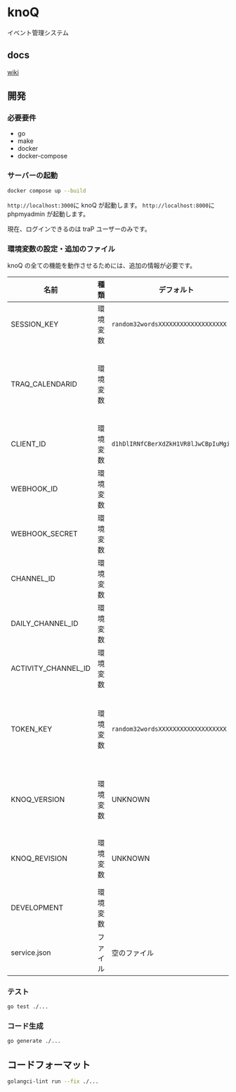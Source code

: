 # knoQ

イベント管理システム

## docs

[wiki](https://github.com/traPtitech/knoQ/wiki)

## 開発

### 必要要件

- go
- make
- docker
- docker-compose

### サーバーの起動

```bash
docker compose up --build
```

`http://localhost:3000`に knoQ が起動します。
`http://localhost:8000`に phpmyadmin が起動します。

現在、ログインできるのは traP ユーザーのみです。

### 環境変数の設定・追加のファイル

knoQ の全ての機能を動作させるためには、追加の情報が必要です。

| 名前                  | 種類   | デフォルト                                  | 説明                                             |
|---------------------|------|----------------------------------------|------------------------------------------------|
| SESSION_KEY         | 環境変数 | `random32wordsXXXXXXXXXXXXXXXXXXX`     | session を暗号化するもの                               |
| TRAQ_CALENDARID     | 環境変数 |                                        | 進捗部屋の提供元（公開されている google calendar の id なら何でもいい） |
| CLIENT_ID           | 環境変数 | `d1hDlIRNfCBerXdZkH1VR8lJwCBpIuMgiv42` | 認証に必要                                          |
| WEBHOOK_ID          | 環境変数 |                                        | Bot 情報                                         |
| WEBHOOK_SECRET      | 環境変数 |                                        | Bot 情報                                         |
| CHANNEL_ID          | 環境変数 |                                        | Bot の送信先チャンネル (deprecated)                     |
| DAILY_CHANNEL_ID    | 環境変数 |                                        | Bot が毎日定時に投稿する先のチャンネル                          |
| ACTIVITY_CHANNEL_ID | 環境変数 |                                        | Bot が都度送信するチャンネル                               |
| TOKEN_KEY           | 環境変数 | `random32wordsXXXXXXXXXXXXXXXXXXX`     | Token を暗号化する。長さ 32 文字のランダム文字列。存在しない場合はエラー。     |
| KNOQ_VERSION        | 環境変数 | UNKNOWN                                | knoQ のバージョン (github actions でイメージ作成時に指定)       |
| KNOQ_REVISION       | 環境変数 | UNKNOWN                                | git の sha1 (github actions でイメージ作成時に指定)        |
| DEVELOPMENT         | 環境変数 |                                        | 開発時かどうか                                        |
| service.json        | ファイル | 空のファイル                                 | google calendar api に必要（権限は必要なし）               |

### テスト

```bash
go test ./...
```

### コード生成

```bash
go generate ./...
```

## コードフォーマット

```bash
golangci-lint run --fix ./...
```
